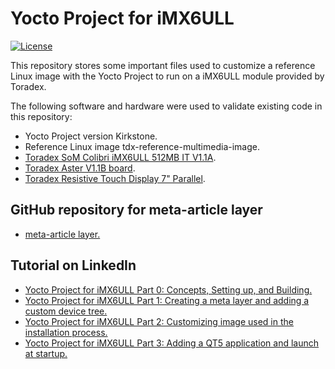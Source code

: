 # Yocto Project for iMX6ULL

[![License](https://img.shields.io/badge/License-MIT-blue.svg)](https://shields.io/)

This repository stores some important files used to customize a reference Linux image with the Yocto Project to run on a iMX6ULL module provided by Toradex. 

The following software and hardware were used to validate existing code in this repository:

* Yocto Project version Kirkstone.
* Reference Linux image tdx-reference-multimedia-image.
* [Toradex SoM Colibri iMX6ULL 512MB IT V1.1A](https://www.toradex.com/computer-on-modules/colibri-arm-family/nxp-imx6ull).
* [Toradex Aster V1.1B board](https://www.toradex.com/products/carrier-boards/aster-carrier-board).
* [Toradex Resistive Touch Display 7" Parallel](https://www.toradex.com/accessories/resistive-touch-display).

## GitHub repository for meta-article layer

* [meta-article layer.](https://github.com/CharlesDias/meta-article)

## Tutorial on LinkedIn

* [Yocto Project for iMX6ULL Part 0: Concepts, Setting up, and Building.](https://www.linkedin.com/pulse/yocto-project-imx6ull-part-0-concepts-setting-up-charles-dias-m-sc--jiqdf)
* [Yocto Project for iMX6ULL Part 1: Creating a meta layer and adding a custom device tree.](https://www.linkedin.com/pulse/yocto-project-imx6ull-part-1-creating-meta-layer-tree-dias-m-sc--vbo7f/?trackingId=A929dcJTQlGip5Mid81NkA%3D%3D)
* [Yocto Project for iMX6ULL Part 2: Customizing image used in the installation process.](https://www.linkedin.com/pulse/yocto-project-imx6ull-part-2-customizing-image-used-dias-m-sc--lcraf)
* [Yocto Project for iMX6ULL Part 3: Adding a QT5 application and launch at startup.](https://www.linkedin.com/pulse/yocto-project-imx6ull-part-3-adding-qt5-application-dias-m-sc--sy33f)